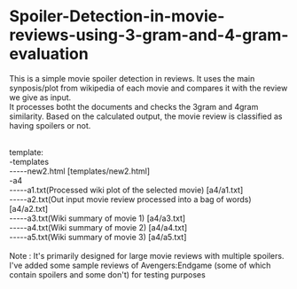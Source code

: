 # Spoiler-Detection-in-movie-reviews-using-3-gram-and-4-gram-evaluation
This is a simple movie spoiler detection in reviews. It uses the main synposis/plot from wikipedia of each movie and compares it with the review we give as input.<br/>
It processes botht the documents and checks the 3gram and 4gram similarity. Based on the calculated output, the movie review is classified as having spoilers or not.<br/>
<br/>

template:<br/>
-templates<br/>
-----new2.html   [templates/new2.html]<br/>
-a4<br/>
-----a1.txt(Processed wiki plot of the selected movie) [a4/a1.txt]<br/>
-----a2.txt(Out input movie review processed into a bag of words)  [a4/a2.txt]<br/>
-----a3.txt(Wiki summary of movie 1)  [a4/a3.txt]<br/>
-----a4.txt(Wiki summary of movie 2)  [a4/a4.txt]<br/>
-----a5.txt(Wiki summary of movie 3)  [a4/a5.txt]<br/>
<br/>
Note : It's primarily designed for large movie reviews with multiple spoilers.<br/>
I've added some sample reviews of Avengers:Endgame (some of which contain spoilers and some don't) for testing purposes<br/>
<br/>

